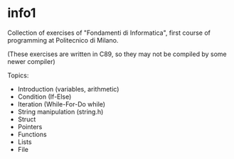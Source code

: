 # info1
Collection of exercises of "Fondamenti di Informatica", first course of programming at Politecnico di Milano.

(These exercises are written in C89, so they may not be compiled by some newer compiler)

Topics:
+ Introduction (variables, arithmetic)
+ Condition (If-Else)
+ Iteration (While-For-Do while)
+ String manipulation (string.h)
+ Struct
+ Pointers
+ Functions
+ Lists
+ File
